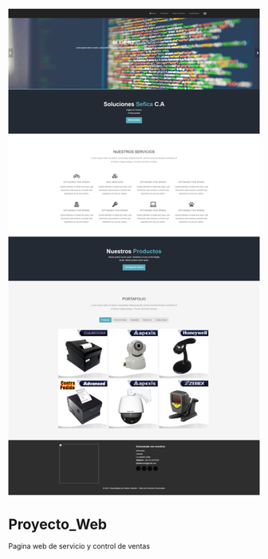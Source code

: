 
![](./assets/docs/screencapture-fiscales-herokuapp.png)

# Proyecto_Web
Pagina web de servicio y control de ventas

